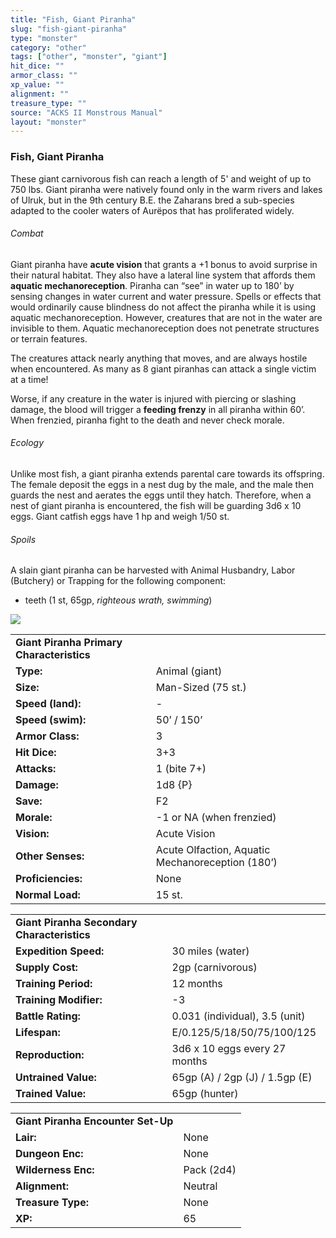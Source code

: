```yaml
---
title: "Fish, Giant Piranha"
slug: "fish-giant-piranha"
type: "monster"
category: "other"
tags: ["other", "monster", "giant"]
hit_dice: ""
armor_class: ""
xp_value: ""
alignment: ""
treasure_type: ""
source: "ACKS II Monstrous Manual"
layout: "monster"
---
```


### Fish, Giant Piranha

These giant carnivorous fish can reach a length of 5' and weight of up to 750 lbs. Giant piranha
were natively found only in the warm rivers and lakes of Ulruk, but in the 9th century B.E. the
Zaharans bred a sub-species adapted to the cooler waters of Aurëpos that has proliferated widely.

###### Combat

Giant piranha have **acute vision** that grants a +1 bonus to avoid surprise in their natural
habitat. They also have a lateral line system that affords them **aquatic mechanoreception**.
Piranha can “see” in water up to 180’ by sensing changes in water current and water pressure. Spells
or effects that would ordinarily cause blindness do not affect the piranha while it is using aquatic
mechanoreception. However, creatures that are not in the water are invisible to them. Aquatic
mechanoreception does not penetrate structures or terrain features.

The creatures attack nearly anything that moves, and are always hostile when encountered. As many
as 8 giant piranhas can attack a single victim at a time!

Worse, if any creature in the water is injured with piercing or slashing damage, the blood will
trigger a **feeding frenzy** in all piranha within 60’. When frenzied, piranha fight to the death
and never check morale.

###### Ecology

Unlike most fish, a giant piranha extends parental care towards its offspring. The female deposit
the eggs in a nest dug by the male, and the male then guards the nest and aerates the eggs until
they hatch. Therefore, when a nest of giant piranha is encountered, the fish will be guarding 3d6 x
10 eggs. Giant catfish eggs have 1 hp and weigh 1/50 st.

###### Spoils

A slain giant piranha can be harvested with Animal Husbandry, Labor (Butchery) or Trapping for the
following component:

* teeth (1 st, 65gp, *righteous wrath, swimming*)

![](data:image/png;base64...)

|  |  |
| --- | --- |
| **Giant Piranha Primary Characteristics** | |
| **Type:** | Animal (giant) |
| **Size:** | Man-Sized (75 st.) |
| **Speed (land):** | - |
| **Speed (swim):** | 50’ / 150’ |
| **Armor Class:** | 3 |
| **Hit Dice:** | 3+3 |
| **Attacks:** | 1 (bite 7+) |
| **Damage:** | 1d8 {P} |
| **Save:** | F2 |
| **Morale:** | -1 or NA (when frenzied) |
| **Vision:** | Acute Vision |
| **Other Senses:** | Acute Olfaction, Aquatic Mechanoreception (180’) |
| **Proficiencies:** | None |
| **Normal Load:** | 15 st. |

|  |  |
| --- | --- |
| **Giant Piranha Secondary Characteristics** | |
| **Expedition Speed:** | 30 miles (water) |
| **Supply Cost:** | 2gp (carnivorous) |
| **Training Period:** | 12 months |
| **Training Modifier:** | -3 |
| **Battle Rating:** | 0.031 (individual), 3.5 (unit) |
| **Lifespan:** | E/0.125/5/18/50/75/100/125 |
| **Reproduction:** | 3d6 x 10 eggs every 27 months |
| **Untrained Value:** | 65gp (A) / 2gp (J) / 1.5gp (E) |
| **Trained Value:** | 65gp (hunter) |

|  |  |
| --- | --- |
| **Giant Piranha Encounter Set-Up** | |
| **Lair:** | None |
| **Dungeon Enc:** | None |
| **Wilderness Enc:** | Pack (2d4) |
| **Alignment:** | Neutral |
| **Treasure Type:** | None |
| **XP:** | 65 |
